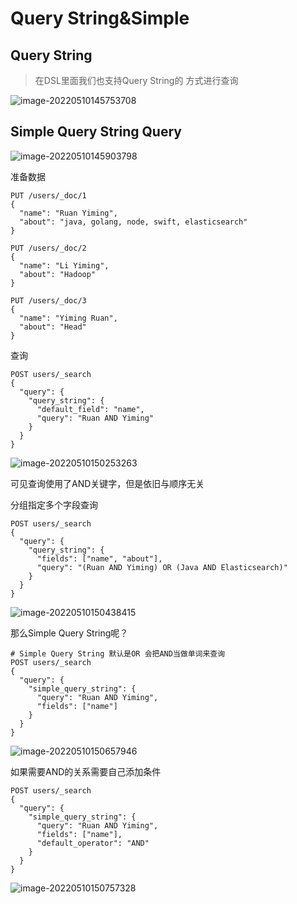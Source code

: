 # Query String&Simple

## Query String

> 在DSL里面我们也支持Query String的 方式进行查询

![image-20220510145753708](/Users/litian/Documents/lian2077/documents/documents/Elastic-Search/Elastic核心技术与实战/images/image-20220510145753708.png)

## Simple Query String Query

![image-20220510145903798](/Users/litian/Documents/lian2077/documents/documents/Elastic-Search/Elastic核心技术与实战/images/image-20220510145903798.png)

准备数据

`````shell
PUT /users/_doc/1
{
  "name": "Ruan Yiming",
  "about": "java, golang, node, swift, elasticsearch"
}

PUT /users/_doc/2
{
  "name": "Li Yiming",
  "about": "Hadoop"
}

PUT /users/_doc/3
{
  "name": "Yiming Ruan",
  "about": "Head"
}
`````

查询

````shell
POST users/_search
{
  "query": {
    "query_string": {
      "default_field": "name",
      "query": "Ruan AND Yiming"
    }
  }
}
````

![image-20220510150253263](/Users/litian/Documents/lian2077/documents/documents/Elastic-Search/Elastic核心技术与实战/images/image-20220510150253263.png)

可见查询使用了AND关键字，但是依旧与顺序无关

分组指定多个字段查询

````shell
POST users/_search
{
  "query": {
    "query_string": {
      "fields": ["name", "about"],
      "query": "(Ruan AND Yiming) OR (Java AND Elasticsearch)"
    }
  }
}
````

![image-20220510150438415](/Users/litian/Documents/lian2077/documents/documents/Elastic-Search/Elastic核心技术与实战/images/image-20220510150438415.png)

那么Simple Query String呢？

````shell
# Simple Query String 默认是OR 会把AND当做单词来查询
POST users/_search
{
  "query": {
    "simple_query_string": {
      "query": "Ruan AND Yiming",
      "fields": ["name"]
    }
  }
}
````

![image-20220510150657946](/Users/litian/Documents/lian2077/documents/documents/Elastic-Search/Elastic核心技术与实战/images/image-20220510150657946.png)

如果需要AND的关系需要自己添加条件

````shell
POST users/_search
{
  "query": {
    "simple_query_string": {
      "query": "Ruan AND Yiming",
      "fields": ["name"],
      "default_operator": "AND"
    }
  }
}
````

![image-20220510150757328](/Users/litian/Documents/lian2077/documents/documents/Elastic-Search/Elastic核心技术与实战/images/image-20220510150757328.png)